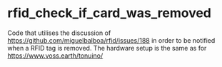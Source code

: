 # rfid_check_if_card_was_removed
Code that utilises the discussion of https://github.com/miguelbalboa/rfid/issues/188 in order to be notified when a RFID tag is removed.
The hardware setup is the same as for https://www.voss.earth/tonuino/
